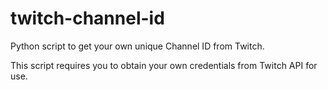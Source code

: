 # twitch-channel-id
Python script to get your own unique Channel ID from Twitch.


This script requires you to obtain your own credentials from Twitch API for use.
